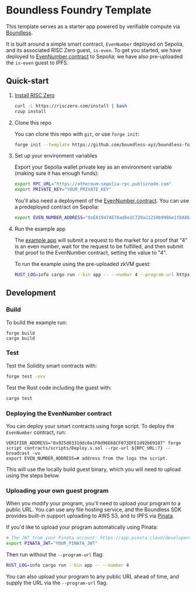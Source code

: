 # Boundless Foundry Template

This template serves as a starter app powered by verifiable compute via [Boundless](https://docs.beboundless.xyz). 

It is built around a simple smart contract, `EvenNumber` deployed on Sepolia, and its associated RISC Zero guest, `is-even`. To get you started, we have deployed to [EvenNumber contract](https://sepolia.etherscan.io/address/0xE819474E78ad6e1C720a21250b9986e1f6A866A3#code) to Sepolia; we have also pre-uploaded the `is-even` guest to IPFS.

## Quick-start

1. [Install RISC Zero](https://dev.risczero.com/api/zkvm/install)

   ```sh
   curl -L https://risczero.com/install | bash
   rzup install
   ```

2. Clone this repo

   You can clone this repo with `git`, or use `forge init`:

   ```bash
   forge init --template https://github.com/boundless-xyz/boundless-foundry-template boundless-foundry-template
   ```
3. Set up your environment variables

   Export your Sepolia wallet private key as an environment variable (making sure it has enough funds):

   ```bash
   export RPC_URL="https://ethereum-sepolia-rpc.publicnode.com"
   export PRIVATE_KEY="YOUR_PRIVATE_KEY"
   ```

   You'll also need a deployment of the [EvenNumber contract](./contracts/src/EvenNumber.sol).
   You can use a predeployed contract on Sepolia:

   ```bash
   export EVEN_NUMBER_ADDRESS="0xE819474E78ad6e1C720a21250b9986e1f6A866A3"
   ```

4. Run the example app

   The [example app](apps/src/main.rs) will submit a request to the market for a proof that "4" is an even number, wait for the request to be fulfilled, and then submit that proof to the EvenNumber contract, setting the value to "4".

   To run the example using the pre-uploaded zkVM guest:

   ```bash
   RUST_LOG=info cargo run --bin app -- --number 4 --program-url https://plum-accurate-weasel-904.mypinata.cloud/ipfs/QmU7eqsYWguHCYGQzcg42faQQkgRfWScig7BcsdM1sJciw
   ```
## Development

### Build

To build the example run:

```
forge build
cargo build
```

### Test

Test the Solidity smart contracts with:

```bash
forge test -vvv
```

Test the Rust code including the guest with:

```bash
cargo test
```

### Deploying the EvenNumber contract

You can deploy your smart contracts using forge script. To deploy the `EvenNumber` contract, run:

```
VERIFIER_ADDRESS="0x925d8331ddc0a1F0d96E68CF073DFE1d92b69187" forge script contracts/scripts/Deploy.s.sol --rpc-url ${RPC_URL:?} --broadcast -vv
export EVEN_NUMBER_ADDRESS=# address from the logs the script.
```

This will use the locally build guest binary, which you will need to upload using the steps below.

### Uploading your own guest program

When you modify your program, you'll need to upload your program to a public URL.
You can use any file hosting service, and the Boundless SDK provides built-in support uploading to AWS S3, and to IPFS via [Pinata](https://www.pinata.cloud/).

If you'd like to upload your program automatically using Pinata:

```bash
# The JWT from your Pinata account: https://app.pinata.cloud/developers/api-keys
export PINATA_JWT="YOUR_PINATA_JWT"
```

Then run without the `--program-url` flag:

```bash
RUST_LOG=info cargo run --bin app -- --number 4
```

You can also upload your program to any public URL ahead of time, and supply the URL via the `--program-url` flag.
